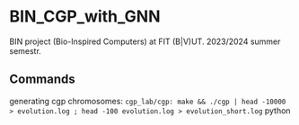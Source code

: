 # BIN_CGP_with_GNN
BIN project (Bio-Inspired Computers) at FIT (B|V)UT. 2023/2024 summer semestr.

## Commands
generating cgp chromosomes: `cgp_lab/cgp: make && ./cgp | head -10000 > evolution.log ; head -100 evolution.log > evolution_short.log`
python